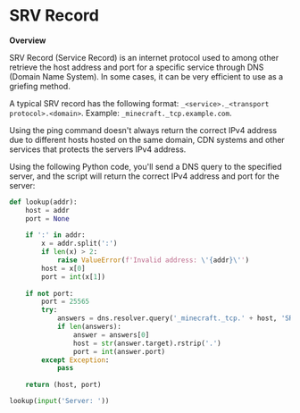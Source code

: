 # SRV Record

**Overview**

SRV Record (Service Record) is an internet protocol used to among other retrieve the host address and port for a specific service through DNS (Domain Name System). In some cases, it can be very efficient to use as a griefing method.

A typical SRV record has the following format: `_<service>._<transport protocol>.<domain>`. Example: `_minecraft._tcp.example.com`.

Using the ping command doesn't always return the correct IPv4 address due to different hosts hosted on the same domain, CDN systems and other services that protects the servers IPv4 address.

Using the following Python code, you'll send a DNS query to the specified server, and the script will return the correct IPv4 address and port for the server:
```python
def lookup(addr):
    host = addr
    port = None
    
    if ':' in addr:
        x = addr.split(':')
        if len(x) > 2:
            raise ValueError(f'Invalid address: \'{addr}\'')
        host = x[0]
        port = int(x[1])
    
    if not port:
        port = 25565
        try:
            answers = dns.resolver.query('_minecraft._tcp.' + host, 'SRV')
            if len(answers):
                answer = answers[0]
                host = str(answer.target).rstrip('.')
                port = int(answer.port)
        except Exception:
            pass
    
    return (host, port)

lookup(input('Server: '))
```
